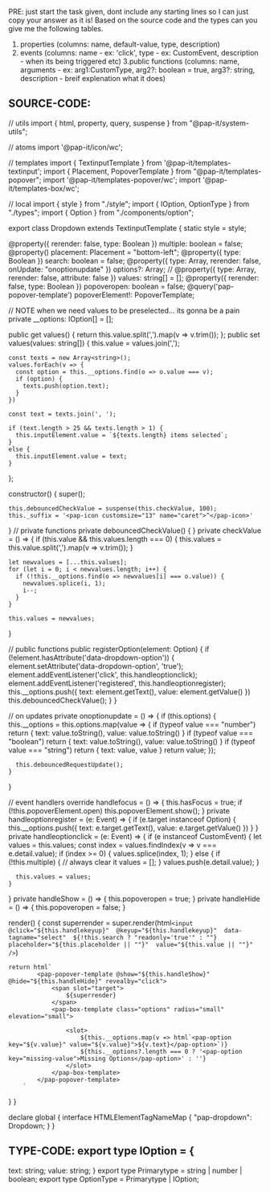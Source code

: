 PRE: just start the task given, dont include any starting lines so I can just copy your answer as it is!
 Based on the source code and the types can you give me the following tables. 
1. properties (columns: name, default-value, type, description) 
2. events (columns: name - ex: 'click', type - ex: CustomEvent<ClickEvent>, description - when its being triggered etc) 
3.public functions (columns: name, arguments - ex: arg1:CustomType, arg2?: boolean = true, arg3?: string, description - breif explenation what it does)

## SOURCE-CODE:
 // utils 
import { html, property, query, suspense } from "@pap-it/system-utils";

// atoms
import '@pap-it/icon/wc';

// templates
import { TextinputTemplate } from '@pap-it/templates-textinput';
import { Placement, PopoverTemplate } from "@pap-it/templates-popover";
import '@pap-it/templates-popover/wc';
import '@pap-it/templates-box/wc';

// local 
import { style } from "./style";
import { IOption, OptionType } from "./types";
import { Option } from "./components/option";

export class Dropdown extends TextinputTemplate<HTMLInputElement> {
  static style = style;

  @property({ rerender: false, type: Boolean }) multiple: boolean = false;
  @property() placement: Placement = "bottom-left";
  @property({ type: Boolean }) search: boolean = false;
  @property({ type: Array, rerender: false, onUpdate: "onoptionupdate" }) options?: Array<OptionType>;
  // @property({ type: Array, rerender: false, attribute: false }) values: string[] = [];
  @property({ rerender: false, type: Boolean }) popoveropen: boolean = false;
  @query('pap-popover-template') popoverElement!: PopoverTemplate;

  // NOTE when we need values to be preselected... its gonna be a pain
  private __options: IOption[] = [];

  public get values() {
    return this.value.split(',').map(v => v.trim());
  };
  public set values(values: string[]) {
    this.value = values.join(',');

    const texts = new Array<string>();
    values.forEach(v => {
      const option = this.__options.find(o => o.value === v);
      if (option) {
        texts.push(option.text);
      }
    })

    const text = texts.join(', ');

    if (text.length > 25 && texts.length > 1) {
      this.inputElement.value = `${texts.length} items selected`;
    }
    else {
      this.inputElement.value = text;
    }
  };

  constructor() {
    super();

    this.debouncedCheckValue = suspense(this.checkValue, 100);
    this._suffix = '<pap-icon customsize="13" name="caret">^</pap-icon>'
  }
  // private functions
  private debouncedCheckValue() { }
  private checkValue = () => {
    if (this.value && this.values.length === 0) {
      this.values = this.value.split(',').map(v => v.trim());
    }

    let newvalues = [...this.values];
    for (let i = 0; i < newvalues.length; i++) {
      if (!this.__options.find(o => newvalues[i] === o.value)) {
        newvalues.splice(i, 1);
        i--;
      }
    }

    this.values = newvalues;
  }

  // public functions
  public registerOption(element: Option) {
    if (!element.hasAttribute('data-dropdown-option')) {
      element.setAttribute('data-dropdown-option', 'true');
      element.addEventListener('click', this.handleoptionclick);
      element.addEventListener('registered', this.handleoptionregister);
      this.__options.push({ text: element.getText(), value: element.getValue() })
      this.debouncedCheckValue();
    }
  }

  // on updates
  private onoptionupdate = () => {
    if (this.options) {
      this.__options = this.options.map(value => {
        if (typeof value === "number") return { text: value.toString(), value: value.toString() }
        if (typeof value === "boolean") return { text: value.toString(), value: value.toString() }
        if (typeof value === "string") return { text: value, value }
        return value;
      });

      this.debouncedRequestUpdate();
    }
  }

  // event handlers 
  override handlefocus = () => {
    this.hasFocus = true;
    if (!this.popoverElement.open) this.popoverElement.show();
  }
  private handleoptionregister = (e: Event) => {
    if (e.target instanceof Option) {
      this.__options.push({ text: e.target.getText(), value: e.target.getValue() })
    }
  }
  private handleoptionclick = (e: Event) => {
    if (e instanceof CustomEvent) {
      let values = this.values;
      const index = values.findIndex(v => v === e.detail.value);
      if (index >= 0) {
        values.splice(index, 1);
      }
      else {
        if (!this.multiple) {
          // always clear it
          values = [];
        }
        values.push(e.detail.value);
      }

      this.values = values;
    }
  }
  private handleShow = () => {
    this.popoveropen = true;
  }
  private handleHide = () => {
    this.popoveropen = false;
  }

  render() {
    const superrender = super.render(html`
            <input 
                @click="${this.handlekeyup}" 
                @keyup="${this.handlekeyup}" 
                data-tagname="select" 
                ${!this.search ? "readonly='true'" : ""} 
                placeholder="${this.placeholder || ""}" 
                value="${this.value || ""}"
            />
        `)

    return html`
            <pap-popover-template @show="${this.handleShow}" @hide="${this.handleHide}" revealby="click">
                <span slot="target">
                    ${superrender}
                </span>
                <pap-box-template class="options" radius="small" elevation="small">
                    
                    <slot>
                        ${this.__options.map(v => html`<pap-option key="${v.value}" value="${v.value}">${v.text}</pap-option>`)}
                        ${this.__options?.length === 0 ? '<pap-option key="missing-value">Missing Options</pap-option>' : ''}
                    </slot>
                </pap-box-template>
            </pap-popover-template>
        `
  }
}

declare global {
  interface HTMLElementTagNameMap {
    "pap-dropdown": Dropdown;
  }
}

## TYPE-CODE: export type IOption = {
  text: string;
  value: string;
}
export type Primarytype = string | number | boolean;
export type OptionType = Primarytype | IOption;